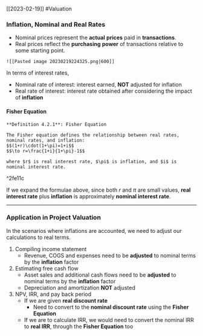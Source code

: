 [[2023-02-19]] #Valuation

### Inflation, Nominal and Real Rates
- Nominal prices represent the **actual** **prices** paid in **transactions**.
- Real prices reflect the **purchasing** **power** of transactions relative to some starting point.

```ad-example
![[Pasted image 20230219224325.png|600]]
```

In terms of interest rates, 
- Nominal rate of interest: interest earned, **NOT** adjusted for inflation
- Real rate of interest: interest rate obtained after considering the impact of **inflation**

#### Fisher Equation

```ad-important
**Definition 4.2.1**: Fisher Equation

The Fisher equation defines the relationship between real rates, nominal rates, and inflation:
$$(1+r)\cdot(1+\pi)=1+i$$
$$\to r=\frac{1+i}{1+\pi}-1$$

where $r$ is real interest rate, $\pi$ is inflation, and $i$ is nominal interest rate.
```

^2fe11c

If we expand the formulae above, since both $r$ and $\pi$ are small values, **real interest rate** plus **inflation** is approximately **nominal interest rate**.

---

### Application in Project Valuation
In the scenarios where inflations are accounted, we need to adjust our calculations to real terms.

1. Compiling income statement
	- Revenue, COGS and expenses need to be **adjusted** to nominal terms by the **inflation** factor
2. Estimating free cash flow
	- Asset sales and additional cash flows need to be **adjusted** to nominal terms by the **inflation** factor
	- Depreciation and amortization **NOT** adjusted
3. NPV, IRR, and pay back period
	- If we are given **real discount rate**
		- Need to convert to the **nominal discount rate** using the **Fisher Equation**
	- If we are to calculate IRR, we would need to convert the nominal IRR to **real IRR**, through the **Fisher Equation** too